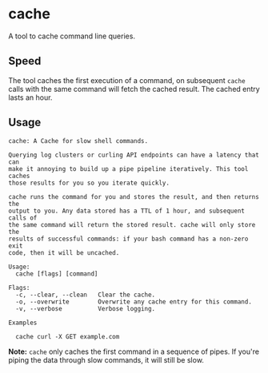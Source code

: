 # cache
A tool to cache command line queries.

## Speed

The tool caches the first execution of a command, on subsequent `cache` calls with the same command will fetch the cached result. The cached entry lasts an hour.

## Usage

```
cache: A Cache for slow shell commands.

Querying log clusters or curling API endpoints can have a latency that can
make it annoying to build up a pipe pipeline iteratively. This tool caches
those results for you so you iterate quickly.

cache runs the command for you and stores the result, and then returns the
output to you. Any data stored has a TTL of 1 hour, and subsequent calls of
the same command will return the stored result. cache will only store the
results of successful commands: if your bash command has a non-zero exit
code, then it will be uncached.

Usage:
  cache [flags] [command]

Flags:
  -c, --clear, --clean   Clear the cache.
  -o, --overwrite        Overwrite any cache entry for this command.
  -v, --verbose          Verbose logging.

Examples

  cache curl -X GET example.com
```
**Note:** `cache` only caches the first command in a sequence of pipes. If you're piping the data through slow commands, it will still be slow.

